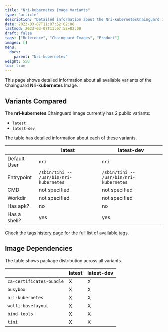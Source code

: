 ```yaml
---
title: "Nri-kubernetes Image Variants"
type: "article"
description: "Detailed information about the Nri-kubernetesChainguard Image variants"
date: 2023-03-07T11:07:52+02:00
lastmod: 2023-03-07T11:07:52+02:00
draft: false
tags: ["Reference", "Chainguard Images", "Product"]
images: []
menu:
  docs:
    parent: "Nri-kubernetes"
weight: 550
toc: true
---
```


This page shows detailed information about all available variants of the Chainguard **Nri-kubernetes** Image.

## Variants Compared
The **nri-kubernetes** Chainguard Image currently has 2 public variants: 

- `latest`
- `latest-dev`

The table has detailed information about each of these variants.

|              | latest                                  | latest-dev                              |
|--------------|-----------------------------------------|-----------------------------------------|
| Default User | `nri`                                   | `nri`                                   |
| Entrypoint   | `/sbin/tini -- /usr/bin/nri-kubernetes` | `/sbin/tini -- /usr/bin/nri-kubernetes` |
| CMD          | not specified                           | not specified                           |
| Workdir      | not specified                           | not specified                           |
| Has apk?     | no                                      | no                                      |
| Has a shell? | yes                                     | yes                                     |

Check the [tags history page](/chainguard/chainguard-images/reference/nri-kubernetes/tags_history/) for the full list of available tags.
## Image Dependencies
The table shows package distribution across all variants.

|                          | latest | latest-dev |
|--------------------------|--------|------------|
| `ca-certificates-bundle` | X      | X          |
| `busybox`                | X      | X          |
| `nri-kubernetes`         | X      | X          |
| `wolfi-baselayout`       | X      | X          |
| `bind-tools`             | X      | X          |
| `tini`                   | X      | X          |
